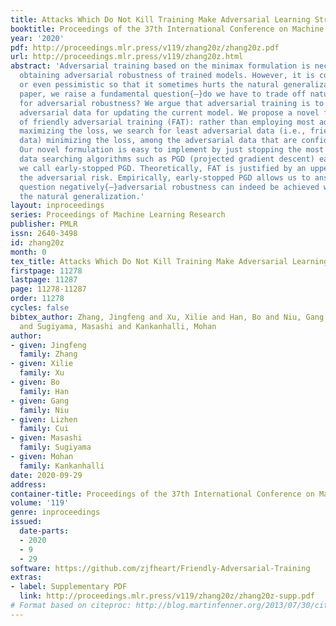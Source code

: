 ```yaml
---
title: Attacks Which Do Not Kill Training Make Adversarial Learning Stronger
booktitle: Proceedings of the 37th International Conference on Machine Learning
year: '2020'
pdf: http://proceedings.mlr.press/v119/zhang20z/zhang20z.pdf
url: http://proceedings.mlr.press/v119/zhang20z.html
abstract: 'Adversarial training based on the minimax formulation is necessary for
  obtaining adversarial robustness of trained models. However, it is conservative
  or even pessimistic so that it sometimes hurts the natural generalization. In this
  paper, we raise a fundamental question{—}do we have to trade off natural generalization
  for adversarial robustness? We argue that adversarial training is to employ confident
  adversarial data for updating the current model. We propose a novel formulation
  of friendly adversarial training (FAT): rather than employing most adversarial data
  maximizing the loss, we search for least adversarial data (i.e., friendly adversarial
  data) minimizing the loss, among the adversarial data that are confidently misclassified.
  Our novel formulation is easy to implement by just stopping the most adversarial
  data searching algorithms such as PGD (projected gradient descent) early, which
  we call early-stopped PGD. Theoretically, FAT is justified by an upper bound of
  the adversarial risk. Empirically, early-stopped PGD allows us to answer the earlier
  question negatively{—}adversarial robustness can indeed be achieved without compromising
  the natural generalization.'
layout: inproceedings
series: Proceedings of Machine Learning Research
publisher: PMLR
issn: 2640-3498
id: zhang20z
month: 0
tex_title: Attacks Which Do Not Kill Training Make Adversarial Learning Stronger
firstpage: 11278
lastpage: 11287
page: 11278-11287
order: 11278
cycles: false
bibtex_author: Zhang, Jingfeng and Xu, Xilie and Han, Bo and Niu, Gang and Cui, Lizhen
  and Sugiyama, Masashi and Kankanhalli, Mohan
author:
- given: Jingfeng
  family: Zhang
- given: Xilie
  family: Xu
- given: Bo
  family: Han
- given: Gang
  family: Niu
- given: Lizhen
  family: Cui
- given: Masashi
  family: Sugiyama
- given: Mohan
  family: Kankanhalli
date: 2020-09-29
address: 
container-title: Proceedings of the 37th International Conference on Machine Learning
volume: '119'
genre: inproceedings
issued:
  date-parts:
  - 2020
  - 9
  - 29
software: https://github.com/zjfheart/Friendly-Adversarial-Training
extras:
- label: Supplementary PDF
  link: http://proceedings.mlr.press/v119/zhang20z/zhang20z-supp.pdf
# Format based on citeproc: http://blog.martinfenner.org/2013/07/30/citeproc-yaml-for-bibliographies/
---
```

